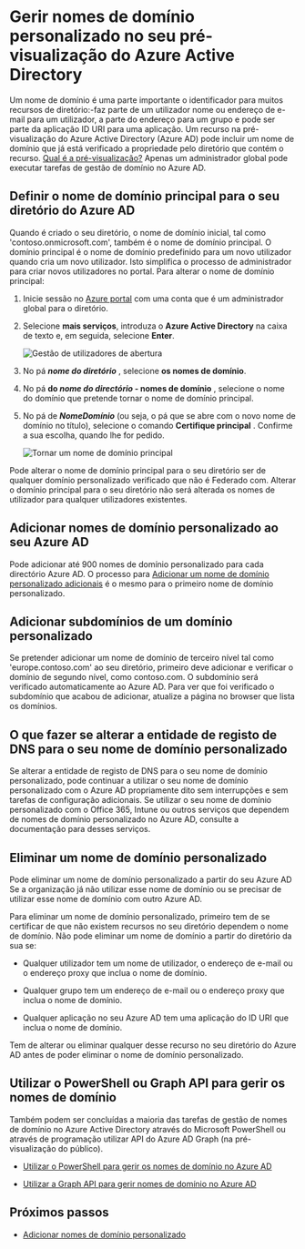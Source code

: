 <properties
    pageTitle="Gerir nomes de domínio personalizado no seu pré-visualização do Azure Active Directory | Microsoft Azure"
    description="Conceitos de gestão e procedimentos para gerir um nome de domínio no Azure Active Directory"
    services="active-directory"
    documentationCenter=""
    authors="jeffsta"
    manager="femila"
    editor=""/>

<tags
    ms.service="active-directory"
    ms.workload="identity"
    ms.tgt_pltfrm="na"
    ms.devlang="na"
    ms.topic="article"
    ms.date="09/12/2016"
    ms.author="curtand;jeffsta"/>

# <a name="managing-custom-domain-names-in-your-azure-active-directory-preview"></a>Gerir nomes de domínio personalizado no seu pré-visualização do Azure Active Directory

Um nome de domínio é uma parte importante o identificador para muitos recursos de diretório:-faz parte de um utilizador nome ou endereço de e-mail para um utilizador, a parte do endereço para um grupo e pode ser parte da aplicação ID URI para uma aplicação. Um recurso na pré-visualização do Azure Active Directory (Azure AD) pode incluir um nome de domínio que já está verificado a propriedade pelo diretório que contém o recurso. [Qual é a pré-visualização?](active-directory-preview-explainer.md) Apenas um administrador global pode executar tarefas de gestão de domínio no Azure AD.

## <a name="set-the-primary-domain-name-for-your-azure-ad-directory"></a>Definir o nome de domínio principal para o seu diretório do Azure AD

Quando é criado o seu diretório, o nome de domínio inicial, tal como 'contoso.onmicrosoft.com', também é o nome de domínio principal. O domínio principal é o nome de domínio predefinido para um novo utilizador quando cria um novo utilizador. Isto simplifica o processo de administrador para criar novos utilizadores no portal. Para alterar o nome de domínio principal:

1.  Inicie sessão no [Azure portal](https://portal.azure.com) com uma conta que é um administrador global para o diretório.

2.  Selecione **mais serviços**, introduza o **Azure Active Directory** na caixa de texto e, em seguida, selecione **Enter**.

    ![Gestão de utilizadores de abertura](./media/active-directory-domains-add-azure-portal/user-management.png)

3. No pá ***nome do diretório*** , selecione **os nomes de domínio**.

4. No pá **do *nome do directório* - nomes de domínio** , selecione o nome do domínio que pretende tornar o nome de domínio principal.

5.  No pá de ***NomeDomínio*** (ou seja, o pá que se abre com o novo nome de domínio no título), selecione o comando **Certifique principal** . Confirme a sua escolha, quando lhe for pedido.

    ![Tornar um nome de domínio principal](./media/active-directory-domains-manage-azure-portal/make-primary.png)

Pode alterar o nome de domínio principal para o seu diretório ser de qualquer domínio personalizado verificado que não é Federado com. Alterar o domínio principal para o seu diretório não será alterada os nomes de utilizador para qualquer utilizadores existentes.

## <a name="add-custom-domain-names-to-your-azure-ad"></a>Adicionar nomes de domínio personalizado ao seu Azure AD

Pode adicionar até 900 nomes de domínio personalizado para cada directório Azure AD. O processo para [Adicionar um nome de domínio personalizado adicionais](active-directory-domains-add-azure-portal.md) é o mesmo para o primeiro nome de domínio personalizado.

## <a name="add-subdomains-of-a-custom-domain"></a>Adicionar subdomínios de um domínio personalizado

Se pretender adicionar um nome de domínio de terceiro nível tal como 'europe.contoso.com' ao seu diretório, primeiro deve adicionar e verificar o domínio de segundo nível, como contoso.com. O subdomínio será verificado automaticamente ao Azure AD. Para ver que foi verificado o subdomínio que acabou de adicionar, atualize a página no browser que lista os domínios.

## <a name="what-to-do-if-you-change-the-dns-registrar-for-your-custom-domain-name"></a>O que fazer se alterar a entidade de registo de DNS para o seu nome de domínio personalizado

Se alterar a entidade de registo de DNS para o seu nome de domínio personalizado, pode continuar a utilizar o seu nome de domínio personalizado com o Azure AD propriamente dito sem interrupções e sem tarefas de configuração adicionais. Se utilizar o seu nome de domínio personalizado com o Office 365, Intune ou outros serviços que dependem de nomes de domínio personalizado no Azure AD, consulte a documentação para desses serviços.

## <a name="delete-a-custom-domain-name"></a>Eliminar um nome de domínio personalizado

Pode eliminar um nome de domínio personalizado a partir do seu Azure AD Se a organização já não utilizar esse nome de domínio ou se precisar de utilizar esse nome de domínio com outro Azure AD.

Para eliminar um nome de domínio personalizado, primeiro tem de se certificar de que não existem recursos no seu diretório dependem o nome de domínio. Não pode eliminar um nome de domínio a partir do diretório da sua se:

-   Qualquer utilizador tem um nome de utilizador, o endereço de e-mail ou o endereço proxy que inclua o nome de domínio.

-   Qualquer grupo tem um endereço de e-mail ou o endereço proxy que inclua o nome de domínio.

-   Qualquer aplicação no seu Azure AD tem uma aplicação do ID URI que inclua o nome de domínio.

Tem de alterar ou eliminar qualquer desse recurso no seu diretório do Azure AD antes de poder eliminar o nome de domínio personalizado.

## <a name="use-powershell-or-graph-api-to-manage-domain-names"></a>Utilizar o PowerShell ou Graph API para gerir os nomes de domínio

Também podem ser concluídas a maioria das tarefas de gestão de nomes de domínio no Azure Active Directory através do Microsoft PowerShell ou através de programação utilizar API do Azure AD Graph (na pré-visualização do público).

-   [Utilizar o PowerShell para gerir os nomes de domínio no Azure AD](https://msdn.microsoft.com/library/azure/e1ef403f-3347-4409-8f46-d72dafa116e0#BKMK_ManageDomains)

-   [Utilizar a Graph API para gerir nomes de domínio no Azure AD](https://msdn.microsoft.com/Library/Azure/Ad/Graph/api/domains-operations)

## <a name="next-steps"></a>Próximos passos

-   [Adicionar nomes de domínio personalizado](active-directory-domains-add-azure-portal.md)
